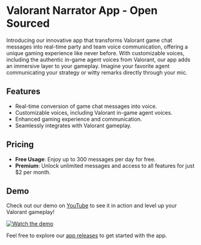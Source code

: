 # Valorant Narrator App - Open Sourced

Introducing our innovative app that transforms Valorant game chat messages into real-time party and team voice communication, offering a unique gaming experience like never before. With customizable voices, including the authentic in-game agent voices from Valorant, our app adds an immersive layer to your gameplay. Imagine your favorite agent communicating your strategy or witty remarks directly through your mic.

## Features
- Real-time conversion of game chat messages into voice.
- Customizable voices, including Valorant in-game agent voices.
- Enhanced gaming experience and communication.
- Seamlessly integrates with Valorant gameplay.

## Pricing
- **Free Usage**: Enjoy up to 300 messages per day for free.
- **Premium**: Unlock unlimited messages and access to all features for just $2 per month.

## Demo
Check out our demo on [YouTube](https://www.youtube.com/watch?v=-pZSmC4mX3I) to see it in action and level up your Valorant gameplay!

[![Watch the demo](https://img.youtube.com/vi/-pZSmC4mX3I/0.jpg)](https://www.youtube.com/watch?v=-pZSmC4mX3I)

Feel free to explore our [app releases](https://github.com/ValorantNarratorRELEASE) to get started with the app.
